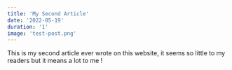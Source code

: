 ```yaml
---
title: 'My Second Article'
date: '2022-05-19'
duration: '1'
image: 'test-post.png'
---
```


This is my second article ever wrote on this website, it seems so little to my readers but it means a lot to me !

